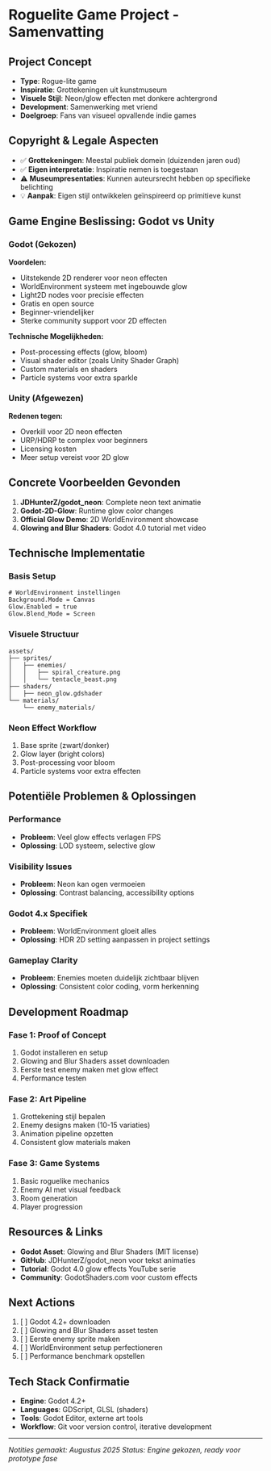 # Roguelite Game Project - Samenvatting

## Project Concept
- **Type**: Rogue-lite game 
- **Inspiratie**: Grottekeningen uit kunstmuseum
- **Visuele Stijl**: Neon/glow effecten met donkere achtergrond
- **Development**: Samenwerking met vriend
- **Doelgroep**: Fans van visueel opvallende indie games

## Copyright & Legale Aspecten
- ✅ **Grottekeningen**: Meestal publiek domein (duizenden jaren oud)
- ✅ **Eigen interpretatie**: Inspiratie nemen is toegestaan
- ⚠️ **Museumpresentaties**: Kunnen auteursrecht hebben op specifieke belichting
- 💡 **Aanpak**: Eigen stijl ontwikkelen geïnspireerd op primitieve kunst

## Game Engine Beslissing: Godot vs Unity

### Godot (Gekozen)
**Voordelen:**
- Uitstekende 2D renderer voor neon effecten
- WorldEnvironment systeem met ingebouwde glow
- Light2D nodes voor precisie effecten
- Gratis en open source
- Beginner-vriendelijker
- Sterke community support voor 2D effecten

**Technische Mogelijkheden:**
- Post-processing effects (glow, bloom)
- Visual shader editor (zoals Unity Shader Graph)
- Custom materials en shaders
- Particle systems voor extra sparkle

### Unity (Afgewezen)
**Redenen tegen:**
- Overkill voor 2D neon effecten
- URP/HDRP te complex voor beginners
- Licensing kosten
- Meer setup vereist voor 2D glow

## Concrete Voorbeelden Gevonden
1. **JDHunterZ/godot_neon**: Complete neon text animatie
2. **Godot-2D-Glow**: Runtime glow color changes
3. **Official Glow Demo**: 2D WorldEnvironment showcase
4. **Glowing and Blur Shaders**: Godot 4.0 tutorial met video

## Technische Implementatie

### Basis Setup
```gdscript
# WorldEnvironment instellingen
Background.Mode = Canvas
Glow.Enabled = true  
Glow.Blend_Mode = Screen
```

### Visuele Structuur
```
assets/
├── sprites/
│   ├── enemies/
│   │   ├── spiral_creature.png
│   │   └── tentacle_beast.png
├── shaders/
│   ├── neon_glow.gdshader
└── materials/
    └── enemy_materials/
```

### Neon Effect Workflow
1. Base sprite (zwart/donker)
2. Glow layer (bright colors) 
3. Post-processing voor bloom
4. Particle systems voor extra effecten

## Potentiële Problemen & Oplossingen

### Performance
- **Probleem**: Veel glow effects verlagen FPS
- **Oplossing**: LOD systeem, selective glow

### Visibility Issues  
- **Probleem**: Neon kan ogen vermoeien
- **Oplossing**: Contrast balancing, accessibility options

### Godot 4.x Specifiek
- **Probleem**: WorldEnvironment gloeit alles
- **Oplossing**: HDR 2D setting aanpassen in project settings

### Gameplay Clarity
- **Probleem**: Enemies moeten duidelijk zichtbaar blijven
- **Oplossing**: Consistent color coding, vorm herkenning

## Development Roadmap

### Fase 1: Proof of Concept
1. Godot installeren en setup
2. Glowing and Blur Shaders asset downloaden
3. Eerste test enemy maken met glow effect
4. Performance testen

### Fase 2: Art Pipeline
1. Grottekening stijl bepalen
2. Enemy designs maken (10-15 variaties)
3. Animation pipeline opzetten
4. Consistent glow materials maken

### Fase 3: Game Systems
1. Basic roguelike mechanics
2. Enemy AI met visual feedback
3. Room generation
4. Player progression

## Resources & Links
- **Godot Asset**: Glowing and Blur Shaders (MIT license)
- **GitHub**: JDHunterZ/godot_neon voor tekst animaties  
- **Tutorial**: Godot 4.0 glow effects YouTube serie
- **Community**: GodotShaders.com voor custom effects

## Next Actions
1. [ ] Godot 4.2+ downloaden
2. [ ] Glowing and Blur Shaders asset testen
3. [ ] Eerste enemy sprite maken
4. [ ] WorldEnvironment setup perfectioneren
5. [ ] Performance benchmark opstellen

## Tech Stack Confirmatie
- **Engine**: Godot 4.2+
- **Languages**: GDScript, GLSL (shaders)
- **Tools**: Godot Editor, externe art tools
- **Workflow**: Git voor version control, iterative development

---
*Notities gemaakt: Augustus 2025*
*Status: Engine gekozen, ready voor prototype fase*
